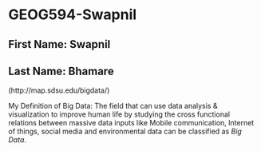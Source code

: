 # GEOG594-Swapnil
<h2> First Name: Swapnil</h2> 
<h2> Last Name: Bhamare</h2> 
(http://map.sdsu.edu/bigdata/)

My Definition of Big Data:
The field that can use data analysis & visualization to improve human life by studying the cross functional relations between massive data inputs like Mobile communication, Internet of things, social media and environmental data can be classified as *Big Data*.
